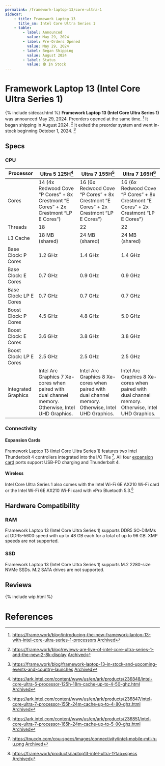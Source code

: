 ```yaml
---
permalink: /framework-laptop-13/core-ultra-1
sidecar:
    - title: Framework Laptop 13
      title_sm: Intel Core Ultra Series 1
    - table:
        - label: Announced
          value: May 29, 2024
        - label: Pre-Orders Opened
          value: May 29, 2024
        - label: Began Shipping
          value: August 2024
        - label: Status
          value: 🟢 In Stock
---
```

# Framework Laptop 13 (Intel Core Ultra Series 1)
{% include sidecar.html %}
**Framework Laptop 13 (Intel Core Ultra Series 1)** was announced May 29, 2024. Preorders opened at the same time. [^1] It began shipping in August 2024. [^7] It exited the preorder system and went in-stock beginning October 1, 2024. [^8]

## Specs
### CPU

| Processor            | Ultra 5 125H[^2] | Ultra 7 155H[^3] | Ultra 7 165H[^4] |
| -------------------- | -------------- | -------------- | -------------- |
| Cores                | 14 (4x Redwood Cove “P Cores” + 8x Crestmont “E Cores” + 2x Crestmont “LP E Cores”) | 16 (6x Redwood Cove “P Cores” + 8x Crestmont “E Cores” + 2x Crestmont “LP E Cores”) | 16 (6x Redwood Cove “P Cores” + 8x Crestmont “E Cores” + 2x Crestmont “LP E Cores”) |
| Threads              | 18             | 22             | 22             |         
| L3 Cache             | 18 MB (shared) | 24 MB (shared) | 24 MB (shared) |
| Base Clock: P Cores  | 1.2 GHz        | 1.4 GHz        | 1.4 GHz        |
| Base Clock: E Cores  | 0.7 GHz        | 0.9 GHz        | 0.9 GHz        |
| Base Clock: LP E Cores  | 0.7 GHz     | 0.7 GHz        | 0.7 GHz        |
| Boost Clock: P Cores | 4.5 GHz        | 4.8 GHz        | 5.0 GHz        |
| Boost Clock: E Cores | 3.6 GHz        | 3.8 GHz        | 3.8 GHz        |
| Boost Clock: LP E Cores | 2.5 GHz     | 2.5 GHz        | 2.5 GHz        |
| Integrated Graphics  | Intel Arc Graphics 7 Xe-cores when paired with dual channel memory. Otherwise, Intel UHD Graphics. | Intel Arc Graphics 8 Xe-cores when paired with dual channel memory. Otherwise, Intel UHD Graphics. | Intel Arc Graphics 8 Xe-cores when paired with dual channel memory. Otherwise, Intel UHD Graphics. |


### Connectivity
#### Expansion Cards
Framework Laptop 13 (Intel Core Ultra Series 1) features two Intel Thunderbolt 4 controllers integrated into the I/O Tile [^5]. All four [expansion card](/expansion-cards) ports support USB-PD charging and Thunderbolt 4.

#### Wireless
Intel Core Ultra Series 1 also comes with the Intel Wi-Fi 6E AX210 Wi-Fi card or the Intel Wi-Fi 6E AX210 Wi-Fi card with vPro Bluetooth 5.3.[^6]

## Hardware Compatibility
### RAM
Framework Laptop 13 (Intel Core Ultra Series 1) supports DDR5 SO-DIMMs at DDR5-5600 speed with up to 48 GB each for a total of up to 96 GB. XMP speeds are not supported.

### SSD
Framework Laptop 13 (Intel Core Ultra Series 1) supports M.2 2280-size NVMe SSDs. M.2 SATA drives are not supported.

## Reviews
{% include wip.html %}

# References
[^1]: <https://frame.work/blog/introducing-the-new-framework-laptop-13-with-intel-core-ultra-series-1-processors> [Archived](http://web.archive.org/web/20250110054542/https://frame.work/blog/introducing-the-new-framework-laptop-13-with-intel-core-ultra-series-1-processors) 
[^2]: <https://ark.intel.com/content/www/us/en/ark/products/236848/intel-core-ultra-5-processor-125h-18m-cache-up-to-4-50-ghz.html> [Archived](http://web.archive.org/web/20241003145500/https://ark.intel.com/content/www/us/en/ark/products/236848/intel-core-ultra-5-processor-125h-18m-cache-up-to-4-50-ghz.html) 
[^3]: <https://ark.intel.com/content/www/us/en/ark/products/236847/intel-core-ultra-7-processor-155h-24m-cache-up-to-4-80-ghz.html> [Archived](http://web.archive.org/web/20241105135026/https://ark.intel.com/content/www/us/en/ark/products/236847/intel-core-ultra-7-processor-155h-24m-cache-up-to-4-80-ghz.html) 
[^4]: <https://ark.intel.com/content/www/us/en/ark/products/236851/intel-core-ultra-7-processor-165h-24m-cache-up-to-5-00-ghz.html> [Archived](https://web.archive.org/save/https://ark.intel.com/content/www/us/en/ark/products/236851/intel-core-ultra-7-processor-165h-24m-cache-up-to-5-00-ghz.html) 
[^5]: <https://tpucdn.com/cpu-specs/images/connectivity/intel-mobile-mtl-h-u.png> [Archived](https://web.archive.org/save/https://tpucdn.com/cpu-specs/images/connectivity/intel-mobile-mtl-h-u.png) 
[^6]: <https://frame.work/products/laptop13-intel-ultra-1?tab=specs> [Archived](https://web.archive.org/save/https://frame.work/products/laptop13-intel-ultra-1?tab=specs) 
[^7]: <https://frame.work/blog/reviews-are-live-of-intel-core-ultra-series-1-and-the-new-2-8k-display> [Archived](https://web.archive.org/save/https://frame.work/blog/reviews-are-live-of-intel-core-ultra-series-1-and-the-new-2-8k-display) 
[^8]: <https://frame.work/blog/framework-laptop-13-in-stock-and-upcoming-events-and-country-launches> [Archived](http://web.archive.org/web/20241218105609/https://frame.work/blog/framework-laptop-13-in-stock-and-upcoming-events-and-country-launches) 
